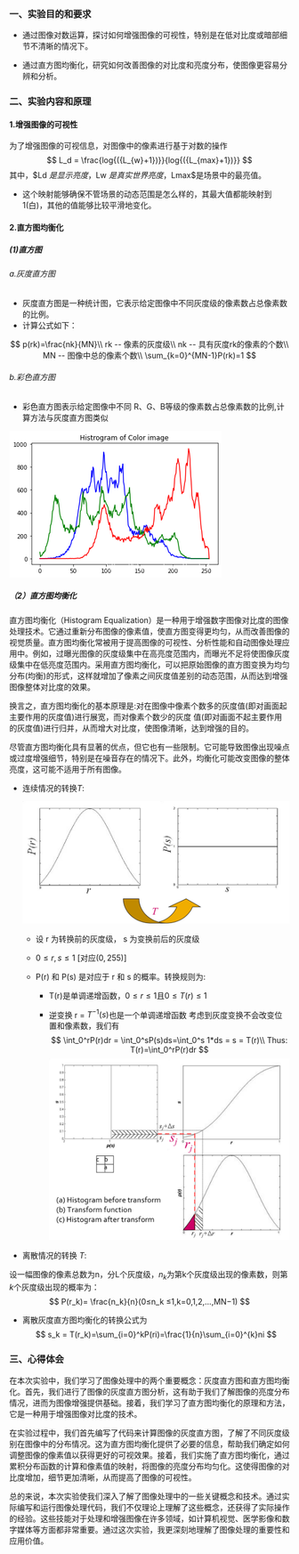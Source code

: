 ### 一、实验目的和要求

* 通过图像对数运算，探讨如何增强图像的可视性，特别是在低对比度或暗部细节不清晰的情况下。

* 通过直方图均衡化，研究如何改善图像的对比度和亮度分布，使图像更容易分辨和分析。

### 二、实验内容和原理

#### 1.增强图像的可视性

为了增强图像的可视信息，对图像中的像素进行基于对数的操作
$$
L_d =  \frac{log{({L_{w}+1})}}{log{({L_{max}+1})}}
$$
其中，$Ld $是显示亮度，$Lw $是真实世界亮度，$Lmax$是场景中的最亮值。

* 这个映射能够确保不管场景的动态范围是怎么样的，其最大值都能映射到 1(白)，其他的值能够比较平滑地变化。

#### 2.直方图均衡化

##### (1)直方图

###### a.灰度直方图

* 灰度直方图是一种统计图，它表示给定图像中不同灰度级的像素数占总像素数的比例。
* 计算公式如下：

$$
p(rk)=\frac{nk}{MN}\\
rk -- 像素的灰度级\\
nk -- 具有灰度rk的像素的个数\\
MN -- 图像中总的像素个数\\
\sum_{k=0}^{MN-1}P(rk)=1
$$

###### b.彩色直方图

* 彩色直方图表示给定图像中不同 R、G、B等级的像素数占总像素数的比例,计算方法与灰度直方图类似

  

![b](b.png)

##### （2）直方图均衡化

直方图均衡化（Histogram Equalization）是一种用于增强数字图像对比度的图像处理技术。它通过重新分布图像的像素值，使直方图变得更均匀，从而改善图像的视觉质量。直方图均衡化常被用于提高图像的可视性、分析性能和自动图像处理应用中。例如，过曝光图像的灰度级集中在高亮度范围内，而曝光不足将使图像灰度级集中在低亮度范围内。采用直方图均衡化，可以把原始图像的直方图变换为均匀分布(均衡)的形式，这样就增加了像素之间灰度值差别的动态范围，从而达到增强图像整体对比度的效果。

换言之，直方图均衡化的基本原理是:对在图像中像素个数多的灰度值(即对画面起主要作用的灰度值)进行展宽，而对像素个数少的灰度 值(即对画面不起主要作用的灰度值)进行归并，从而增大对比度，使图像清晰，达到增强的目的。

尽管直方图均衡化具有显著的优点，但它也有一些限制。它可能导致图像出现噪点或过度增强细节，特别是在噪音存在的情况下。此外，均衡化可能改变图像的整体亮度，这可能不适用于所有图像。



* 连续情况的转换$T$:

  ![c](c.png)


  

  - 设 r 为转换前的灰度级， s 为变换前后的灰度级

  - $0 ≤ r,s ≤ 1$ [对应$(0,255)$]

  - P(r) 和 P(s) 是对应于 r 和 s 的概率。转换规则为:

    * T(r)是单调递增函数，$0≤r≤1$且$0≤T(r)≤1$

    * 逆变换 r = $T^{-1}(s)$也是一个单调递增函数 考虑到灰度变换不会改变位置和像素数，我们有
      $$
      \int_0^rP(r)dr = \int_0^sP(s)ds=\int_0^s 1*ds = s = T(r)\\
      Thus: T(r)=\int_0^rP(r)dr
      $$
      ![d](d.png)



* 离散情况的转换 $T$:

设一幅图像的像素总数为n，分L个灰度级，$n_k$为第k个灰度级出现的像素数，则第$k$个灰度级出现的概率为：
$$
P(r_k)= \frac{n_k}{n}(0≤n_k ≤1,k=0,1,2,...,MN−1)
$$

* 离散灰度直方图均衡化的转换公式为
  $$
  s_k = T(r_k)=\sum_{i=0}^kP(ri)=\frac{1}{n}\sum_{i=0}^{k}ni
  $$


### 三、心得体会

​	在本次实验中，我们学习了图像处理中的两个重要概念：灰度直方图和直方图均衡化。首先，我们进行了图像的灰度直方图分析，这有助于我们了解图像的亮度分布情况，进而为图像增强提供基础。接着，我们学习了直方图均衡化的原理和方法，它是一种用于增强图像对比度的技术。

​	在实验过程中，我们首先编写了代码来计算图像的灰度直方图，了解了不同灰度级别在图像中的分布情况。这为直方图均衡化提供了必要的信息，帮助我们确定如何调整图像的像素值以获得更好的可视效果。接着，我们实施了直方图均衡化，通过累积分布函数的计算和像素值的映射，将图像的亮度分布均匀化。这使得图像的对比度增加，细节更加清晰，从而提高了图像的可视性。

​	总的来说，本次实验使我们深入了解了图像处理中的一些关键概念和技术。通过实际编写和运行图像处理代码，我们不仅理论上理解了这些概念，还获得了实际操作的经验。这些技能对于处理和增强图像在许多领域，如计算机视觉、医学影像和数字媒体等方面都非常重要。通过这次实验，我更深刻地理解了图像处理的重要性和应用价值。

